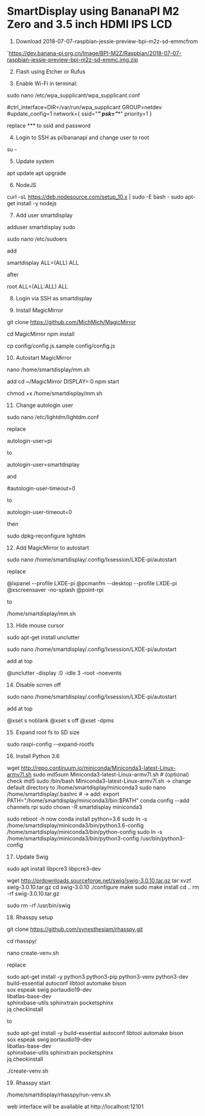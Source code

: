 # SmartDisplay using BananaPI M2 Zero and 3.5 inch HDMI IPS LCD

1. Download 2018-07-07-raspbian-jessie-preview-bpi-m2z-sd-emmcfrom

`https://dev.banana-pi.org.cn/Image/BPI-M2Z/Raspbian/2018-07-07-raspbian-jessie-preview-bpi-m2z-sd-emmc.img.zip

2. Flash using Etcher or Rufus

3. Enable Wi-Fi in terminal:

sudo nano /etc/wpa_supplicant/wpa_supplicant.conf

#ctrl_interface=DIR=/var/run/wpa_supplicant GROUP=netdev
#update_config=1
network={
ssid="***"
psk="****"
priority=1
}

replace *** to ssid and password


4. Login to SSH as pi/bananapi and change user to root

su -

5. Update system 

apt update
apt upgrade

6. NodeJS

curl -sL https://deb.nodesource.com/setup_10.x | sudo -E bash -
sudo apt-get install -y nodejs

7. Add user smartdisplay

adduser smartdisplay sudo

sudo nano /etc/sudoers

add 

smartdisplay    ALL=(ALL)       ALL

after

root    ALL=(ALL:ALL) ALL


8. Login via SSH as smartdisplay

9. Install MagicMirror

git clone https://github.com/MichMich/MagicMirror

cd MagicMirror
npm install

cp config/config.js.sample config/config.js

10. Autostart MagicMirror

nano /home/smartdisplay/mm.sh

add
cd ~/MagicMirror
DISPLAY=:0 npm start

chmod +x /home/smartdisplay/mm.sh

11. Change autologin user

sudo nano /etc/lightdm/lightdm.conf

replace 

autologin-user=pi

to 

autologin-user=smartdisplay

and 

#autologin-user-timeout=0

to 

autologin-user-timeout=0

then

sudo dpkg-reconfigure lightdm 


12. Add MagicMirror to autostart

sudo nano /home/smartdisplay/.config/lxsession/LXDE-pi/autostart

replace

@lxpanel --profile LXDE-pi
@pcmanfm --desktop --profile LXDE-pi
@xscreensaver -no-splash
@point-rpi

to 

/home/smartdisplay/mm.sh

13. Hide mouse cursor

sudo apt-get install unclutter

sudo nano /home/smartdisplay/.config/lxsession/LXDE-pi/autostart

add at top

@unclutter -display :0 -idle 3 -root -noevents

14. Disable scrren off
 
sudo nano /home/smartdisplay/.config/lxsession/LXDE-pi/autostart
 
add at top
 
@xset s noblank
@xset s off
@xset -dpms

15. Expand root fs to SD size

sudo raspi-config --expand-rootfs

16. Install Python 3.6

wget http://repo.continuum.io/miniconda/Miniconda3-latest-Linux-armv7l.sh
sudo md5sum Miniconda3-latest-Linux-armv7l.sh # (optional) check md5
sudo /bin/bash Miniconda3-latest-Linux-armv7l.sh -> change default directory to /home/smartdisplay/miniconda3
sudo nano /home/smartdisplay/.bashrc # -> add: export PATH="/home/smartdisplay/miniconda3/bin:$PATH"
conda config --add channels rpi
sudo chown -R smartdisplay miniconda3

sudo reboot -h now
conda install python=3.6
sudo ln -s /home/smartdisplay/miniconda3/bin/python3.6-config /home/smartdisplay/miniconda3/bin/python-config
sudo ln -s /home/smartdisplay/miniconda3/bin/python3-config /usr/bin/python3-config


17. Update Swig

sudo apt install libpcre3 libpcre3-dev

wget http://prdownloads.sourceforge.net/swig/swig-3.0.10.tar.gz
tar xvzf swig-3.0.10.tar.gz
cd swig-3.0.10
./configure
make
sudo make install
cd ..
rm -rf swig-3.0.10.tar.gz

sudo rm -rf /usr/bin/swig

18. Rhasspy setup

git clone https://github.com/synesthesiam/rhasspy.git

cd rhasspy/

nano create-venv.sh

replace

sudo apt-get install -y python3 python3-pip python3-venv python3-dev \
     build-essential autoconf libtool automake bison \
     sox espeak swig portaudio19-dev \
     libatlas-base-dev \
     sphinxbase-utils sphinxtrain pocketsphinx \
     jq checkinstall


to 

sudo apt-get install -y build-essential autoconf libtool automake bison \
     sox espeak swig portaudio19-dev \
     libatlas-base-dev \
     sphinxbase-utils sphinxtrain pocketsphinx \
     jq checkinstall


./create-venv.sh

19. Rhasspy start
 
 /home/smartdisplay/rhasspy/run-venv.sh
 
 web interface will be available at http://localhost:12101
